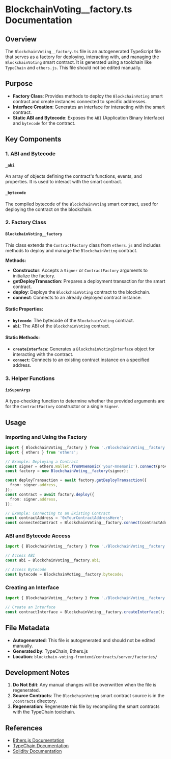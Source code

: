 
# BlockchainVoting__factory.ts Documentation

## Overview

The `BlockchainVoting__factory.ts` file is an autogenerated TypeScript file that serves as a factory for deploying, interacting with, and managing the `BlockchainVoting` smart contract. It is generated using a toolchain like `TypeChain` and `ethers.js`. This file should not be edited manually.

## Purpose

- **Factory Class**: Provides methods to deploy the `BlockchainVoting` smart contract and create instances connected to specific addresses.
- **Interface Creation**: Generates an interface for interacting with the smart contract.
- **Static ABI and Bytecode**: Exposes the `ABI` (Application Binary Interface) and `bytecode` for the contract.

## Key Components

### 1. **ABI and Bytecode**

#### `_abi`
An array of objects defining the contract's functions, events, and properties. It is used to interact with the smart contract.

#### `_bytecode`
The compiled bytecode of the `BlockchainVoting` smart contract, used for deploying the contract on the blockchain.

### 2. **Factory Class**

#### `BlockchainVoting__factory`
This class extends the `ContractFactory` class from `ethers.js` and includes methods to deploy and manage the `BlockchainVoting` contract.

**Methods:**
- **Constructor**: Accepts a `Signer` or `ContractFactory` arguments to initialize the factory.
- **getDeployTransaction**: Prepares a deployment transaction for the smart contract.
- **deploy**: Deploys the `BlockchainVoting` contract to the blockchain.
- **connect**: Connects to an already deployed contract instance.

#### Static Properties:
- **`bytecode`**: The bytecode of the `BlockchainVoting` contract.
- **`abi`**: The ABI of the `BlockchainVoting` contract.

#### Static Methods:
- **`createInterface`**: Generates a `BlockchainVotingInterface` object for interacting with the contract.
- **`connect`**: Connects to an existing contract instance on a specified address.

### 3. **Helper Functions**

#### `isSuperArgs`
A type-checking function to determine whether the provided arguments are for the `ContractFactory` constructor or a single `Signer`.

## Usage

### Importing and Using the Factory

```typescript
import { BlockchainVoting__factory } from './BlockchainVoting__factory';
import { ethers } from 'ethers';

// Example: Deploying a Contract
const signer = ethers.Wallet.fromMnemonic('your-mnemonic').connect(provider);
const factory = new BlockchainVoting__factory(signer);

const deployTransaction = await factory.getDeployTransaction({
  from: signer.address,
});
const contract = await factory.deploy({
  from: signer.address,
});

// Example: Connecting to an Existing Contract
const contractAddress = '0xYourContractAddressHere';
const connectedContract = BlockchainVoting__factory.connect(contractAddress, signer);
```

### ABI and Bytecode Access

```typescript
import { BlockchainVoting__factory } from './BlockchainVoting__factory';

// Access ABI
const abi = BlockchainVoting__factory.abi;

// Access Bytecode
const bytecode = BlockchainVoting__factory.bytecode;
```

### Creating an Interface

```typescript
import { BlockchainVoting__factory } from './BlockchainVoting__factory';

// Create an Interface
const contractInterface = BlockchainVoting__factory.createInterface();
```

## File Metadata

- **Autogenerated**: This file is autogenerated and should not be edited manually.
- **Generated by**: TypeChain, Ethers.js
- **Location**: `blockchain-voting-frontend/contracts/server/factories/`

## Development Notes

1. **Do Not Edit**: Any manual changes will be overwritten when the file is regenerated.
2. **Source Contracts**: The `BlockchainVoting` smart contract source is in the `/contracts` directory.
3. **Regeneration**: Regenerate this file by recompiling the smart contracts with the TypeChain toolchain.

## References

- [Ethers.js Documentation](https://docs.ethers.org/)
- [TypeChain Documentation](https://typechain.github.io/)
- [Solidity Documentation](https://docs.soliditylang.org/)

